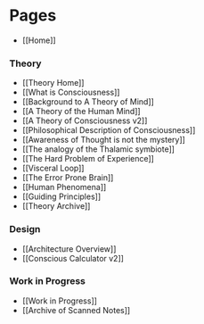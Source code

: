 # Pages
* [[Home]]

### Theory
* [[Theory Home]]
* [[What is Consciousness]]
* [[Background to A Theory of Mind]]
* [[A Theory of the Human Mind]]
* [[A Theory of Consciousness v2]]
* [[Philosophical Description of Consciousness]]
* [[Awareness of Thought is not the mystery]]
* [[The analogy of the Thalamic symbiote]]
* [[The Hard Problem of Experience]]
* [[Visceral Loop]]
* [[The Error Prone Brain]]
* [[Human Phenomena]]
* [[Guiding Principles]]
* [[Theory Archive]]

### Design
* [[Architecture Overview]]
* [[Conscious Calculator v2]]

### Work in Progress
* [[Work in Progress]]
* [[Archive of Scanned Notes]]

